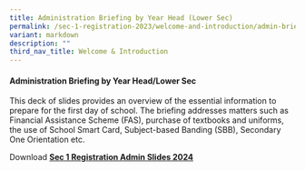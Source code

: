```yaml
---
title: Administration Briefing by Year Head (Lower Sec)
permalink: /sec-1-registration-2023/welcome-and-introduction/admin-briefing-yhls/
variant: markdown
description: ""
third_nav_title: Welcome & Introduction
---
```

#### **Administration Briefing by Year Head/Lower Sec**
This deck of slides provides an overview of the essential information to prepare for the first day of school. The briefing addresses matters such as Financial Assistance Scheme (FAS), purchase of textbooks and uniforms, the use of School Smart Card, Subject-based Banding (SBB), Secondary One Orientation etc.

Download **[Sec 1 Registration Admin Slides 2024](/files/2023/Sec_1_Registration_Admin_Slides_2024.pdf)**